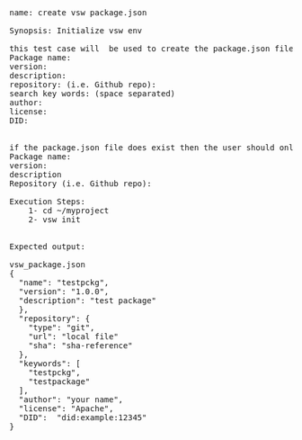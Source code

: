 <pre>
name: create vsw package.json

Synopsis: Initialize vsw env

this test case will  be used to create the package.json file based on the user input only if the package.json file does not exist in the current directory. this command should prompt the user to enter the following fields if the the package.json file does not exist:
Package name:
version:
description:
repository: (i.e. Github repo):
search key words: (space separated)
author:
license:
DID:


if the package.json file does exist then the user should only be prompted to only enter
Package name:
version:
description
Repository (i.e. Github repo):

Execution Steps:
    1- cd ~/myproject
    2- vsw init


Expected output:

vsw_package.json
{
  "name": "testpckg",
  "version": "1.0.0",
  "description": "test package"
  },
  "repository": {
    "type": "git",
    "url": "local file"
    "sha": "sha-reference"
  },
  "keywords": [
    "testpckg",
    "testpackage"
  ],
  "author": "your name",
  "license": "Apache",
  "DID":  "did:example:12345"
}
</pre>
